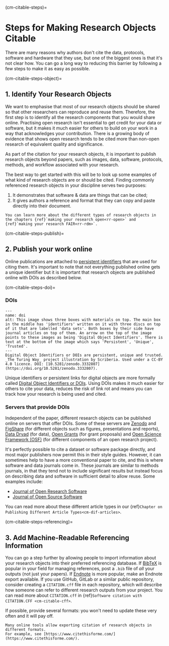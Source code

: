 (cm-citable-steps)=
# Steps for Making Research Objects Citable

There are many reasons why authors don't cite the data, protocols, software and hardware that they use, but one of the biggest ones is that it's not clear how.
You can go a long way to reducing this barrier by following a few steps to make it as easy as possible.

(cm-citable-steps-object)=
## 1. Identify Your Research Objects

We want to emphasise that most of our research objects should be shared so that other researchers can reproduce and reuse them.
 Therefore, the first step is to identify all the research components that you would share online.
Practising open research isn't essential to get credit for your data or software, but it makes it much easier for others to build on your work in a way that acknowledges your contribution.
There is a growing body of evidence that shows open research tends to be cited more than non-open research of equivalent quality and significance.

As part of the citation for your research objects, it is important to publish research objects beyond papers, such as images, data, software, protocols, methods, and workflow associated with your research.

The best way to get started with this will be to look up some examples of what kind of research objects are or should be cited.
Finding commonly referenced research objects in your discipline serves two purposes:
1. It demonstrates that software & data are things that can be cited;
2. It gives authors a reference and format that they can copy and paste directly into their document.
<!-- TODO: Cite relevant paper for this (Piwowar et al 2013?) -->

```{note}
You can learn more about the different types of research objects in the chapters {ref}`making your research open<rr-open>` and {ref}`making your research FAIR<rr-rdm>`.
```

(cm-citable-steps-publish)=
## 2. Publish your work online

Online publications are attached to [persistent identifiers](https://www.youtube.com/watch?v=iea6d5oI8Ag) that are used for citing them.
It's important to note that not everything published online gets a unique identifier but it is important that research objects are published online with DOIs as described below.

(cm-citable-steps-doi)=
### DOIs

```{figure} ../../figures/DOI.*
---
name: doi
alt: This image shows three boxes with materials on top. The main box in the middle has 'identifiers' written on it with three discs on top of it that are labelled 'data sets'. Both boxes by their side have journal articles on top of them. An arrow on the top of the image points to these images as being 'Digital Object Identifiers'. There is text at the bottom of the image which says 'Persistent', 'Unique', 'Trusted'.
---
Digital Object Identifiers or DOIs are persistent, unique and trusted. _The Turing Way_ project illustration by Scriberia. Used under a CC-BY 4.0 licence. DOI: [10.5281/zenodo.3332807](https://doi.org/10.5281/zenodo.3332807).
```

Unique identifiers or persistent links for digital objects are more formally called [Digital Object Identifiers or DOIs](https://en.wikipedia.org/wiki/Digital_object_identifier).
Using DOIs makes it much easier for others to cite your data, reduces the risk of link rot and means you can track how your research is being used and cited.

### Servers that provide DOIs

Independent of the paper, different research objects can be published online on servers that offer DOIs.
Some of these servers are [Zenodo](https://zenodo.org/) and [FigShare](https://figshare.com/) (for different objects such as figures, presentations and reports), [Data Dryad](https://datadryad.org/stash) (for data), [Open Grants](https://www.ogrants.org/) (for grant proposals) and [Open Science Framework (OSF)](https://osf.io/) (for different components of an open research project).

It's perfectly possible to cite a dataset or software package directly, and most major publishers now permit this in their style guides.
However, it can sometimes help to have a more conventional paper to cite, and this is where software and data journals come in.
These journals are similar to methods journals, in that they tend not to include significant results but instead focus on describing data and software in sufficient detail to allow reuse.
Some examples include:
- [Journal of Open Research Software](https://openresearchsoftware.metajnl.com/)
- [Journal of Open Source Software](https://joss.theoj.org/)

You can read more about these different article types in our {ref}`Chapter on Publishing Different Article Types<cm-dif-articles>`.

(cm-citable-steps-referencing)=
## 3. Add Machine-Readable Referencing Information

You can go a step further by allowing people to import information about your research objects into their preferred referencing database.
If [BibTeX](https://en.wikipedia.org/wiki/BibTeX) is popular in your field for managing references, post a `.bib` file of *all* your outputs (not just your papers).
If [Endnote](https://endnote.com/) is more popular, make an Endnote export available.
If you use GitHub, GitLab or a similar public repository, consider creating a `CITATION.cff` file in each repository, which will describe how someone can refer to different research outputs from your project.
You can read more about `CITATION.cff` in {ref}`Software citation with CITATION.CFF <cm-citable-cff>`.

If possible, provide several formats: you won't need to update these very often and it will pay off.

```{note}
Many online tools allow exporting citation of research objects in different formats.
For example, see [https://www.citethisforme.com/](https://www.citethisforme.com/).
```
